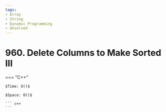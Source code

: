 ```yaml
---
tags:
- Array
- String
- Dynamic Programming
- Unsolved
---
```



# 960. Delete Columns to Make Sorted III

=== "C++"

    $Time: O()$

    $Space: O()$

    ``` c++
    ```